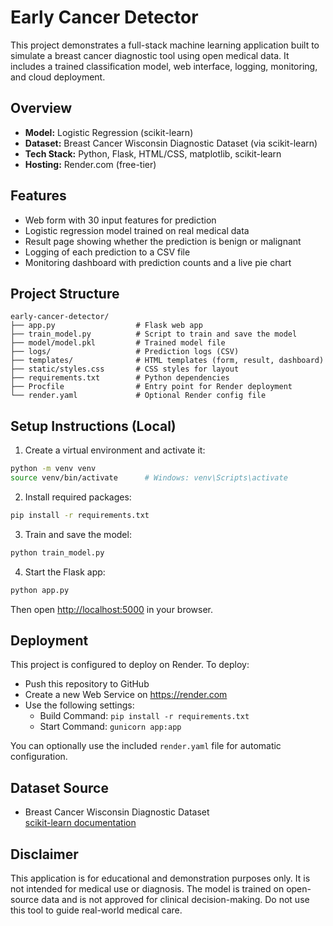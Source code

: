# Early Cancer Detector

This project demonstrates a full-stack machine learning application built to simulate a breast
cancer diagnostic tool using open medical data. It includes a trained classification model, web
interface, logging, monitoring, and cloud deployment.

## Overview

- **Model:** Logistic Regression (scikit-learn)
- **Dataset:** Breast Cancer Wisconsin Diagnostic Dataset (via scikit-learn)
- **Tech Stack:** Python, Flask, HTML/CSS, matplotlib, scikit-learn
- **Hosting:** Render.com (free-tier)

## Features

- Web form with 30 input features for prediction
- Logistic regression model trained on real medical data
- Result page showing whether the prediction is benign or malignant
- Logging of each prediction to a CSV file
- Monitoring dashboard with prediction counts and a live pie chart

## Project Structure

```
early-cancer-detector/
├── app.py                  # Flask web app
├── train_model.py          # Script to train and save the model
├── model/model.pkl         # Trained model file
├── logs/                   # Prediction logs (CSV)
├── templates/              # HTML templates (form, result, dashboard)
├── static/styles.css       # CSS styles for layout
├── requirements.txt        # Python dependencies
├── Procfile                # Entry point for Render deployment
└── render.yaml             # Optional Render config file
```

## Setup Instructions (Local)

1. Create a virtual environment and activate it:

```bash
python -m venv venv
source venv/bin/activate      # Windows: venv\Scripts\activate
```

2. Install required packages:

```bash
pip install -r requirements.txt
```

3. Train and save the model:

```bash
python train_model.py
```

4. Start the Flask app:

```bash
python app.py
```

Then open [http://localhost:5000](http://localhost:5000) in your browser.

## Deployment

This project is configured to deploy on Render. To deploy:

- Push this repository to GitHub
- Create a new Web Service on https://render.com
- Use the following settings:
  - Build Command: `pip install -r requirements.txt`
  - Start Command: `gunicorn app:app`

You can optionally use the included `render.yaml` file for automatic configuration.

## Dataset Source

- Breast Cancer Wisconsin Diagnostic Dataset  
  [scikit-learn documentation](https://scikit-learn.org/stable/datasets/toy_dataset.html#breast-cancer-dataset)

## Disclaimer

This application is for educational and demonstration purposes only. It is not intended for medical use or diagnosis. The model is trained on open-source data and is not approved for clinical decision-making. Do not use this tool to guide real-world medical care.

